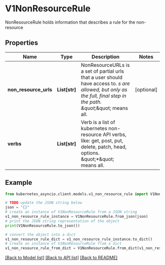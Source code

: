 # V1NonResourceRule

NonResourceRule holds information that describes a rule for the non-resource

## Properties

Name | Type | Description | Notes
------------ | ------------- | ------------- | -------------
**non_resource_urls** | **List[str]** | NonResourceURLs is a set of partial urls that a user should have access to.  *s are allowed, but only as the full, final step in the path.  \&quot;*\&quot; means all. | [optional] 
**verbs** | **List[str]** | Verb is a list of kubernetes non-resource API verbs, like: get, post, put, delete, patch, head, options.  \&quot;*\&quot; means all. | 

## Example

```python
from kubernetes_asyncio.client.models.v1_non_resource_rule import V1NonResourceRule

# TODO update the JSON string below
json = "{}"
# create an instance of V1NonResourceRule from a JSON string
v1_non_resource_rule_instance = V1NonResourceRule.from_json(json)
# print the JSON string representation of the object
print(V1NonResourceRule.to_json())

# convert the object into a dict
v1_non_resource_rule_dict = v1_non_resource_rule_instance.to_dict()
# create an instance of V1NonResourceRule from a dict
v1_non_resource_rule_from_dict = V1NonResourceRule.from_dict(v1_non_resource_rule_dict)
```
[[Back to Model list]](../README.md#documentation-for-models) [[Back to API list]](../README.md#documentation-for-api-endpoints) [[Back to README]](../README.md)


